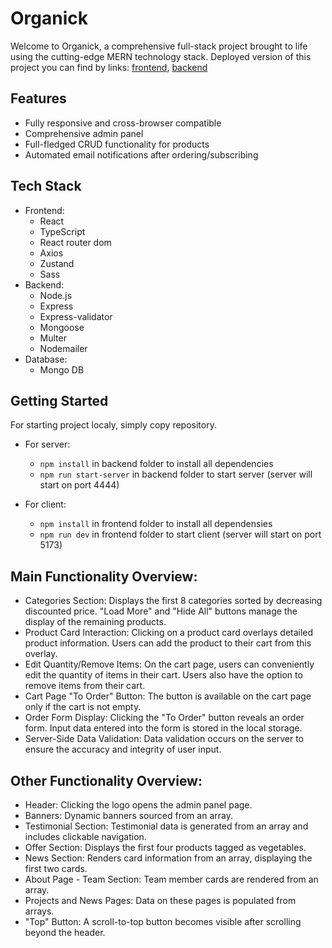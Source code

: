 # Organick

Welcome to Organick, a comprehensive full-stack project brought to life using the cutting-edge MERN technology stack.
Deployed version of this project you can find by links: [frontend](https://github.com/Sukhykh/organick-mern-frontend), [backend](https://github.com/Sukhykh/organick-mern-backend)

## Features

* Fully responsive and cross-browser compatible
* Comprehensive admin panel
* Full-fledged CRUD functionality for products
* Automated email notifications after ordering/subscribing

##  Tech Stack

* Frontend: 
    * React
    * TypeScript
    * React router dom
    * Axios
    * Zustand
    * Sass
* Backend:
    * Node.js
    * Express
    * Express-validator
    * Mongoose
    * Multer
    * Nodemailer
* Database:
    * Mongo DB

## Getting Started

For starting project localy, simply copy repository.

* For server:
    * `npm install` in backend folder to install all dependencies
    * `npm run start-server` in backend folder to start server (server will start on port 4444)

* For client:
    * `npm install` in frontend folder to install all dependensies
    * `npm run dev` in frontend folder to start client (server will start on port 5173)

## Main Functionality Overview:

* Categories Section: Displays the first 8 categories sorted by decreasing discounted price. "Load More" and "Hide All" buttons manage the display of the remaining products.
* Product Card Interaction: Clicking on a product card overlays detailed product information. Users can add the product to their cart from this overlay.
* Edit Quantity/Remove Items: On the cart page, users can conveniently edit the quantity of items in their cart. Users also have the option to remove items from their cart.
* Cart Page "To Order" Button: The button is available on the cart page only if the cart is not empty.
* Order Form Display: Clicking the "To Order" button reveals an order form. Input data entered into the form is stored in the local storage.
* Server-Side Data Validation: Data validation occurs on the server to ensure the accuracy and integrity of user input.


## Other Functionality Overview:

* Header: Clicking the logo opens the admin panel page.
* Banners: Dynamic banners sourced from an array.
* Testimonial Section: Testimonial data is generated from an array and includes clickable navigation.
* Offer Section: Displays the first four products tagged as vegetables.
* News Section: Renders card information from an array, displaying the first two cards.
* About Page - Team Section: Team member cards are rendered from an array.
* Projects and News Pages: Data on these pages is populated from arrays.
* "Top" Button: A scroll-to-top button becomes visible after scrolling beyond the header.